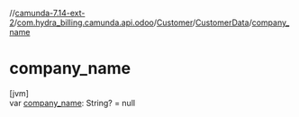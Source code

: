 //[camunda-7.14-ext-2](../../../../index.md)/[com.hydra_billing.camunda.api.odoo](../../index.md)/[Customer](../index.md)/[CustomerData](index.md)/[company_name](company_name.md)

# company_name

[jvm]\
var [company_name](company_name.md): String? = null
